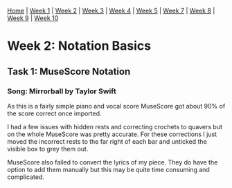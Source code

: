 [Home](README.md) | [Week 1](week1.md) | [Week 2](week2.md) | [Week 3](week3.md) | [Week 4](week4.md) | [Week 5](week5.md) | [Week 7](week7.md) | [Week 8](week8.md) | [Week 9](week9.md) | [Week 10](week10.md)

# Week 2: Notation Basics
## Task 1: MuseScore Notation
### Song: Mirrorball by Taylor Swift
As this is a fairly simple piano and vocal score MuseScore got about 90% of the score correct once imported. 

I had a few issues with hidden rests and correcting crochets to quavers but on the whole MuseScore was pretty accurate. For these corrections I just moved the incorrect rests to the far right of each bar and unticked the visible box to grey them out. 

MuseScore also failed to convert the lyrics of my piece. They do have the option to add them manually but this may be quite time consuming and complicated.


